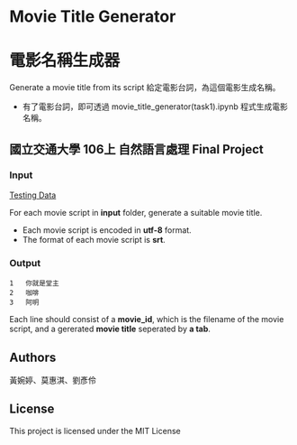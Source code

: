 # Movie Title Generator
# 電影名稱生成器

Generate a movie title from its script
給定電影台詞，為這個電影生成名稱。

* 有了電影台詞，即可透過 movie_title_generator(task1).ipynb 程式生成電影名稱。


## 國立交通大學 106上 自然語言處理 Final Project

### Input

[Testing Data](https://drive.google.com/drive/folders/1jAI94JX0Hq_ed04S86jyS-_H0HgmTSfV?usp=sharing)

For each movie script in **input** folder, generate a suitable movie title.

* Each movie script is encoded in **utf-8** format.
* The format of each movie script is **srt**.

### Output
```
1	你就是堂主
2	咖啡
3	阿明
```

Each line should consist of a **movie_id**, which is the filename of the movie script, and a gererated **movie title** seperated by **a tab**.


## Authors

黃婉婷、莫惠淇、劉彥伶

## License

This project is licensed under the MIT License